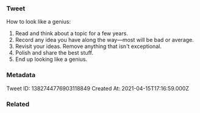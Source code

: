### Tweet
How to look like a genius:

1. Read and think about a topic for a few years.
2. Record any idea you have along the way—most will be bad or average.
3. Revisit your ideas. Remove anything that isn't exceptional.
4. Polish and share the best stuff.
5. End up looking like a genius.

### Metadata
Tweet ID: 1382744776903118849
Created At: 2021-04-15T17:16:59.000Z

### Related

